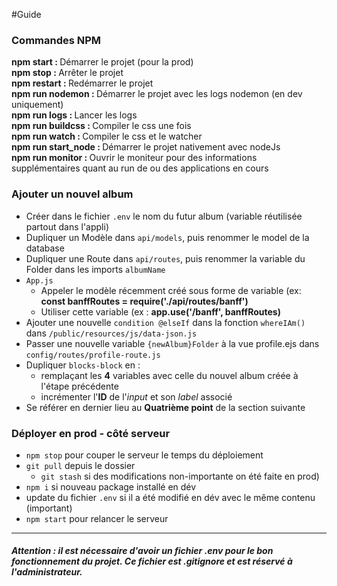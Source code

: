#Guide 

### Commandes NPM
<strong>npm start : </strong>Démarrer le projet (pour la prod)<br/>
<strong>npm stop : </strong>Arrêter le projet<br/>
<strong>npm restart : </strong>Redémarrer le projet<br/>
<strong>npm run nodemon : </strong>Démarrer le projet avec les logs nodemon (en dev uniquement)<br/>
<strong>npm run logs : </strong>Lancer les logs<br/>
<strong>npm run buildcss : </strong>Compiler le css une fois<br/>
<strong>npm run watch : </strong>Compiler le css et le watcher<br/>
<strong>npm run start_node : </strong>Démarrer le projet nativement avec nodeJs<br/>
<strong>npm run monitor : </strong>Ouvrir le moniteur pour des informations supplémentaires quant au run de ou des applications en cours<br/>


### Ajouter un nouvel album
- Créer dans le fichier ``.env`` le nom du futur album (variable réutilisée partout dans l'appli)
- Dupliquer un Modèle dans ``api/models``, puis renommer le model de la database
- Dupliquer une Route dans ``api/routes``, puis renommer la variable du Folder dans les imports ``albumName``
- ``App.js``<br><ul>
    <li>Appeler le modèle récemment créé sous forme de variable (ex: <b>const banffRoutes = require('./api/routes/banff')</b></li>
    <li>Utiliser cette variable (ex : <b>app.use('/banff', banffRoutes)</b></li></ul>
- Ajouter une nouvelle ``condition @elseIf`` dans la fonction ``whereIAm()`` dans ``/public/resources/js/data-json.js``
- Passer une nouvelle variable ``{newAlbum}Folder`` à la vue profile.ejs dans ``config/routes/profile-route.js``
- Dupliquer ``blocks-block`` en :<ul><li>remplaçant les <b>4</b> variables avec celle du nouvel album créée à l'étape précédente</li><li>incrémenter l'<b>ID</b> de l'<i>input</i> et son <i>label</i> associé</li></ul>
- Se référer en dernier lieu au <b>Quatrième point</b> de la section suivante

### Déployer en prod - côté serveur
- ``npm stop`` pour couper le serveur le temps du déploiement
- ``git pull`` depuis le dossier<ul><li>``git stash`` si des modifications non-importante on été faite en prod)</li></ul>
- ``npm i`` si nouveau package installé en dév
- update du fichier ``.env`` si il a été modifié en dév avec le même contenu (important)
- ``npm start`` pour relancer le serveur

---
##### Attention : il est nécessaire d'avoir un fichier .env pour le bon fonctionnement du projet. Ce fichier est .gitignore et est réservé à l'administrateur.
